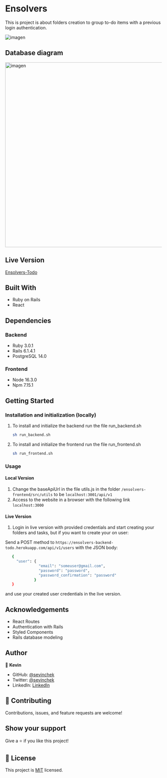 # Ensolvers

This is project is about folders creation to group to-do items with a previous login authentication.

![imagen](https://user-images.githubusercontent.com/39852288/141689549-95d05cf3-d588-435d-8ea3-d9e30c837feb.png)

## Database diagram

<img width="595" alt="imagen" src="https://user-images.githubusercontent.com/39852288/141688499-4286d465-e912-4aba-a0b8-3682113709f4.png">

## Live Version

  [Ensolvers-Todo](https://ensolvers-frontend-todo.herokuapp.com/)

## Built With

- Ruby on Rails
- React

## Dependencies
  ### Backend
  - Ruby 3.0.1
  - Rails 6.1.4.1
  - PostgreSQL 14.0

  ### Frontend
  - Node 16.3.0
  - Npm 7.15.1

## Getting Started

### Installation and initialization (locally)

1. To install and initialize the backend run the file run_backend.sh

   ```sh
   sh run_backend.sh
   ```
1. To install and initialize the frontend run the file run_frontend.sh

   ```sh
   sh run_frontend.sh
   ```

### Usage

   #### Local Version
   
   1. Change the baseApiUrl in the file utils.js in the folder `/ensolvers-frontend/src/utils` to be `localhost:3001/api/v1`
   2. Access to the website in a browser with the following link `localhost:3000`

   #### Live Version

   1. Login in live version with provided credentials and start creating your folders and tasks, but if you want to create your on user:
   
   Send a POST method to `https://ensolvers-backend-todo.herokuapp.com/api/v1/users`
   with the JSON body:

   ```sh
      {
        "user": {
                  "email": "someuser@gmail.com",
                  "password": "password",
                  "password_confirmation": "password"
                }
      }
   ```
   and use your created user credentials in the live version.

## Acknowledgements

- React Routes
- Authentication with Rails
- Styled Components
- Rails database modeling

## Author

👤 **Kevin**

- GitHub: [@sevinchek](https://github.com/sevinchek)
- Twitter: [@sevinchek](https://twitter.com/sevinchek)
- LinkedIn: [LinkedIn](https://linkedin.com/in/sevinchek)

## 🤝 Contributing

Contributions, issues, and feature requests are welcome!

## Show your support

Give a ⭐️ if you like this project!

## 📝 License

This project is [MIT](https://github.com/git/git-scm.com/blob/main/MIT-LICENSE.txt) licensed.
